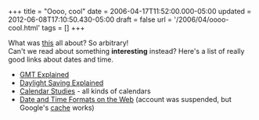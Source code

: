 +++
title = "Oooo, cool"
date = 2006-04-17T11:52:00.000-05:00
updated = 2012-06-08T17:10:50.430-05:00
draft = false
url = '/2006/04/oooo-cool.html'
tags = []
+++

What was [this](http://blogs.msdn.com/klevy/archive/2006/04/05/568738.aspx) all about? So arbitrary!  
Can't we read about something **interesting** instead? Here's a list of really good links about dates and time.  

*   [GMT Explained](http://www.apparent-wind.com/gmt-explained.html)
*   [Daylight Saving Explained](http://webexhibits.org/daylightsaving/)
*   [Calendar Studies](http://serendipity.nofadz.com/hermetic/cal_stud.htm) - all kinds of calendars
*   [Date and Time Formats on the Web](http://www.hackcraft.net/web/datetime/) (account was suspended, but Google's [cache](http://72.14.203.104/search?q=cache:hvpNk3_rflYJ:www.hackcraft.net/web/datetime/+%22Date+%26+Time+Formats+on+the+Web%22&hl=en&gl=us&ct=clnk&cd=1) works)
